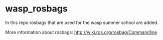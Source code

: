 # wasp_rosbags
In this repo rosbags that are used for the wasp summer school are added.

More information about rosbags: http://wiki.ros.org/rosbag/Commandline
